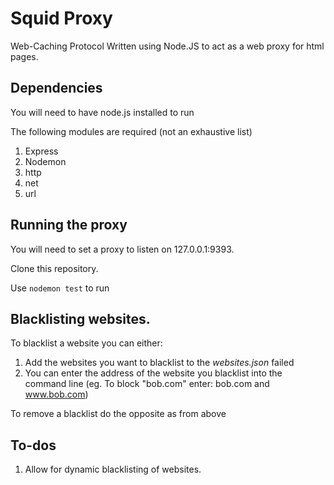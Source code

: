# Squid Proxy

Web-Caching Protocol Written using Node.JS to act as a web proxy for html pages.

## Dependencies
You will need to have node.js installed to run

The following modules are required (not an exhaustive list)

1.  Express
2.  Nodemon
3.  http
4.  net
5.  url

## Running the proxy

You will need to set a proxy to listen on 127.0.0.1:9393.

Clone this repository.

Use `nodemon test` to run

## Blacklisting websites.

To blacklist a website you can either:

1.  Add the websites you want to blacklist to the *websites.json* failed
2.  You can enter the address of the website you blacklist into the command line (eg. To block "bob.com" enter: bob.com and www.bob.com)

To remove a blacklist do the opposite as from above

## To-dos

1.  Allow for dynamic blacklisting of websites.
